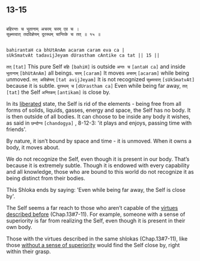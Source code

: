## 13-15


```shloka-sa

बहिरन्तः च भूतानाम् अचरम् चरम् एव च ।
सूक्ष्मत्वात् तदविज्ञेयम् दूरस्थम् चान्तिके च तत् ॥ १५ ॥

```
```shloka-sa-hk

bahirantaH ca bhUtAnAm acaram caram eva ca |
sUkSmatvAt tadavijJeyam dUrastham cAntike ca tat || 15 ||

```
`तत्` `[tat]` This pure Self `बहिः` `[bahiH]` is outside `अन्तः च` `[antaH ca]` and inside `भूतानाम्` `[bhUtAnAm]` all beings. `चरम्` `[caram]` It moves `अचरम्` `[acaram]` while being unmoved. `तत् अविज्ञेयम्` `[tat avijJeyam]` It is not recognized `सूक्ष्मत्वात्` `[sUkSmatvAt]` because it is subtle. `दूरस्थम् च` `[dUrastham ca]` Even while being far away, `तत्` `[tat]` the Self `अन्तिकम्` `[antikam]` is close by.

In its 
[liberated](Back-to-Basics.md#Moksha)
 state, the Self is rid of the elements - being free from all forms of solids, liquids, gasses, energy and space, the Self has no body. It is then outside of all bodies. It can choose to be inside any body it wishes, as said in 
`छन्दोग्य` `[chandogya]` , 8-12-3:
 'it plays and enjoys, passing time with friends'.

By nature, it isn’t bound by space and time - it is unmoved. When it owns a body, it moves about.

We do not recognize the Self, even though it is present in our body. That’s because it is extremely subtle. Though it is endowed with every capability and all knowledge, those who are bound to this world do not recognize it as being distinct from their bodies. 

This Shloka ends by saying: 'Even while being far away, the Self is close by'. 

The Self seems a far reach to those who aren’t capable of the 
[virtues described before](13-7.md#virtues_amanitvam)
 (Chap.13#7-11). For example, someone with a sense of superiority is far from realizing the Self, even though it is present in their own body. 

Those with the virtues described in the same shlokas (Chap.13#7-11), like those 
[ without a sense of superiority](13-7.md#virtues_amanitvam)
 would find the Self close by, right within their grasp.


